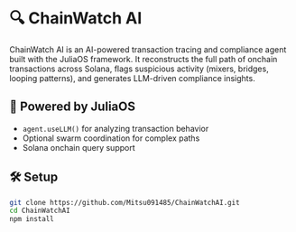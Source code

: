 # 🔍 ChainWatch AI

ChainWatch AI is an AI-powered transaction tracing and compliance agent built with the JuliaOS framework. It reconstructs the full path of onchain transactions across Solana, flags suspicious activity (mixers, bridges, looping patterns), and generates LLM-driven compliance insights.

## 🧠 Powered by JuliaOS
- `agent.useLLM()` for analyzing transaction behavior
- Optional swarm coordination for complex paths
- Solana onchain query support

## 🛠️ Setup

```bash
git clone https://github.com/Mitsu091485/ChainWatchAI.git
cd ChainWatchAI
npm install
